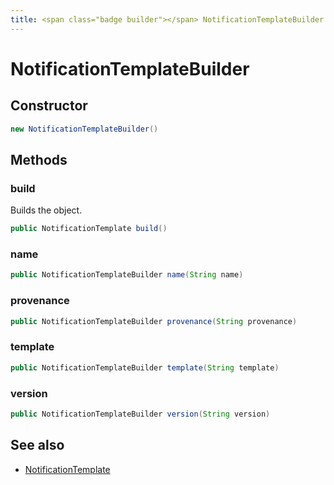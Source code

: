```yaml
---
title: <span class="badge builder"></span> NotificationTemplateBuilder
---
```

# <span class="badge builder"></span> NotificationTemplateBuilder

## Constructor

```java
new NotificationTemplateBuilder()
```
## Methods

### <span class="badge object-method"></span> build

Builds the object.

```java
public NotificationTemplate build()
```

### <span class="badge object-method"></span> name

```java
public NotificationTemplateBuilder name(String name)
```

### <span class="badge object-method"></span> provenance

```java
public NotificationTemplateBuilder provenance(String provenance)
```

### <span class="badge object-method"></span> template

```java
public NotificationTemplateBuilder template(String template)
```

### <span class="badge object-method"></span> version

```java
public NotificationTemplateBuilder version(String version)
```

## See also

 * <span class="badge object-type-class"></span> [NotificationTemplate](./object-NotificationTemplate.md)
